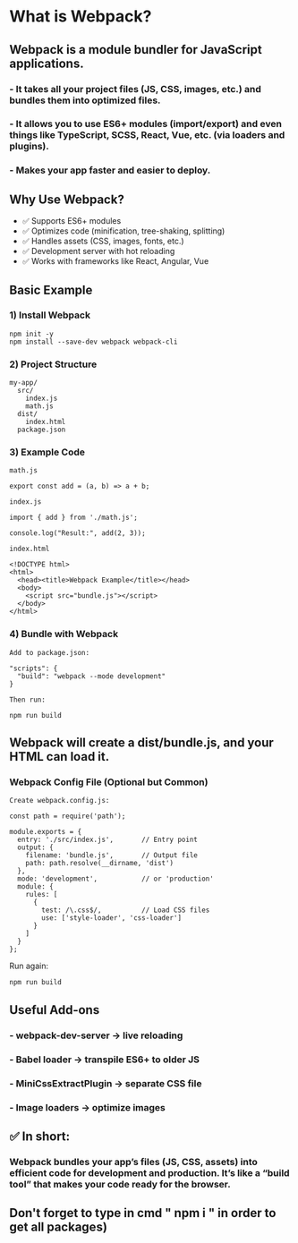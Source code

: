 # What is Webpack?

## Webpack is a module bundler for JavaScript applications.

### - It takes all your project files (JS, CSS, images, etc.) and bundles them into optimized files.

### - It allows you to use ES6+ modules (import/export) and even things like TypeScript, SCSS, React, Vue, etc. (via loaders and plugins).

### - Makes your app faster and easier to deploy.

## Why Use Webpack?
 - ✅ Supports ES6+ modules
 - ✅ Optimizes code (minification, tree-shaking, splitting)
 - ✅ Handles assets (CSS, images, fonts, etc.)
 - ✅ Development server with hot reloading
 - ✅ Works with frameworks like React, Angular, Vue

## Basic Example
### 1) Install Webpack
```
npm init -y
npm install --save-dev webpack webpack-cli
```

### 2) Project Structure
```
my-app/
  src/
    index.js
    math.js
  dist/
    index.html
  package.json
```

### 3) Example Code
```
math.js

export const add = (a, b) => a + b;
```
```
index.js

import { add } from './math.js';

console.log("Result:", add(2, 3));
```
```
index.html

<!DOCTYPE html>
<html>
  <head><title>Webpack Example</title></head>
  <body>
    <script src="bundle.js"></script>
  </body>
</html>
```

### 4) Bundle with Webpack
```
Add to package.json:

"scripts": {
  "build": "webpack --mode development"
}
```
```
Then run:

npm run build
```

## Webpack will create a dist/bundle.js, and your HTML can load it.

### Webpack Config File (Optional but Common)
```
Create webpack.config.js:

const path = require('path');

module.exports = {
  entry: './src/index.js',       // Entry point
  output: {
    filename: 'bundle.js',       // Output file
    path: path.resolve(__dirname, 'dist')
  },
  mode: 'development',           // or 'production'
  module: {
    rules: [
      {
        test: /\.css$/,          // Load CSS files
        use: ['style-loader', 'css-loader']
      }
    ]
  }
};

```

Run again:
```
npm run build
```
## Useful Add-ons

### - webpack-dev-server → live reloading

### - Babel loader → transpile ES6+ to older JS

### - MiniCssExtractPlugin → separate CSS file

### - Image loaders → optimize images

## ✅ In short:
### Webpack bundles your app’s files (JS, CSS, assets) into efficient code for development and production. It’s like a “build tool” that makes your code ready for the browser.

##  Don't forget to type in cmd " npm i " in order to get all packages)
